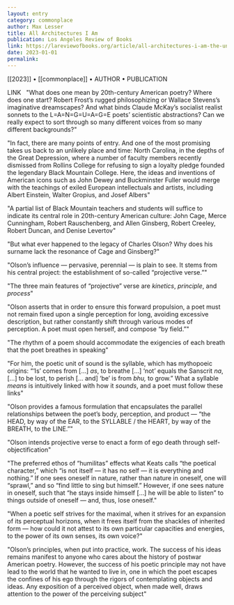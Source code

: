 ```yaml
---
layout: entry
category: commonplace
author: Max Lesser
title: All Architectures I Am
publication: Los Angeles Review of Books
link: https://lareviewofbooks.org/article/all-architectures-i-am-the-unintended-legacy-of-charles-olsons-projective-verse/
date: 2023-01-01
permalink:
---
```


[[2023]] • [[commonplace]] • AUTHOR • PUBLICATION

LINK
 
"What does one mean by 20th-century American poetry? Where does one start? Robert Frost’s rugged philosophizing or Wallace Stevens’s imaginative dreamscapes? And what binds Claude McKay’s socialist realist sonnets to the L=A=N=G=U=A=G=E poets’ scientistic abstractions? Can we really expect to sort through so many different voices from so many different backgrounds?"

"In fact, there are many points of entry. And one of the most promising takes us back to an unlikely place and time: North Carolina, in the depths of the Great Depression, where a number of faculty members recently dismissed from Rollins College for refusing to sign a loyalty pledge founded the legendary Black Mountain College. Here, the ideas and inventions of American icons such as John Dewey and Buckminster Fuller would merge with the teachings of exiled European intellectuals and artists, including Albert Einstein, Walter Gropius, and Josef Albers"

"A partial list of Black Mountain teachers and students will suffice to indicate its central role in 20th-century American culture: John Cage, Merce Cunningham, Robert Rauschenberg, and Allen Ginsberg, Robert Creeley, Robert Duncan, and Denise Levertov"

"But what ever happened to the legacy of Charles Olson? Why does his surname lack the resonance of Cage and Ginsberg?"

"Olson’s influence — pervasive, perennial — is plain to see. It stems from his central project: the establishment of so-called “projective verse.”"

"The three main features of “projective” verse are *kinetics*, *principle*, and *process*"

"Olson asserts that in order to ensure this forward propulsion, a poet must not remain fixed upon a single perception for long, avoiding excessive description, but rather constantly shift through various modes of perception. A poet must open herself, and compose “by field.”"

"The rhythm of a poem should accommodate the exigencies of each breath that the poet breathes in speaking"

"For him, the poetic unit of sound is the syllable, which has mythopoeic origins: “‘Is’ comes from […] *as*, to breathe […] ‘not’ equals the Sanscrit *na*, […] to be lost, to perish [… and] ‘be’ is from *bhu,* to grow.” What a syllable *means* is intuitively linked with how it *sounds*, and a poet must follow these links"

"Olson provides a famous formulation that encapsulates the parallel relationships between the poet’s body, perception, and product — “the HEAD, by way of the EAR, to the SYLLABLE / the HEART, by way of the BREATH, to the LINE.”"

"Olson intends projective verse to enact a form of ego death through self-objectification"

"The preferred ethos of “humilitas” effects what Keats calls “the poetical character,” which “is not itself — it has no self — it is everything and nothing.” If one sees oneself in nature, rather than nature in oneself, one will “sprawl,” and so “find little to sing but himself.” However, if one sees nature in oneself, such that “he stays inside himself […] he will be able to listen” to things outside of oneself — and, thus, lose oneself."

"When a poetic self strives for the maximal, when it strives for an expansion of its perceptual horizons, when it frees itself from the shackles of inherited form — how could it not attest to its own particular capacities and energies, to the power of its own senses, its own voice?"

"Olson’s principles, when put into practice, work. The success of his ideas remains manifest to anyone who cares about the history of postwar American poetry. However, the success of his poetic principle may not have lead to the world that he wanted to live in, one in which the poet escapes the confines of his ego through the rigors of contemplating objects and ideas. Any exposition of a perceived object, when made well, draws attention to the power of the perceiving subject"
